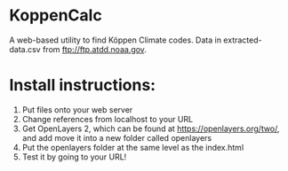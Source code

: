 # KoppenCalc
A web-based utility to find Köppen Climate codes. Data in extracted-data.csv from ftp://ftp.atdd.noaa.gov.

# Install instructions:
1. Put files onto your web server
2. Change references from localhost to your URL
3. Get OpenLayers 2, which can be found at https://openlayers.org/two/, and add move it into a new folder called openlayers
4. Put the openlayers folder at the same level as the index.html
5. Test it by going to your URL!
